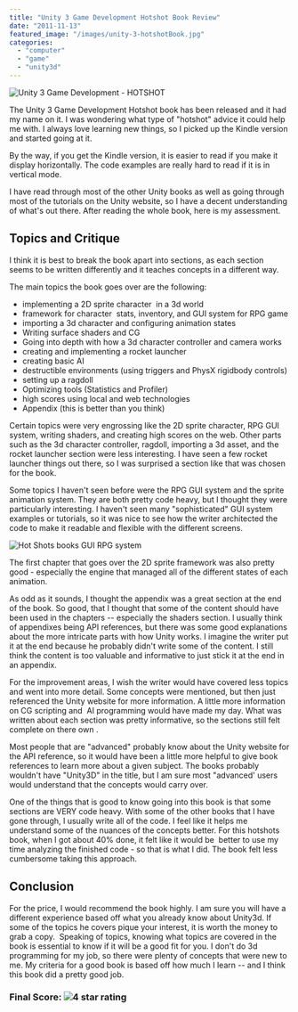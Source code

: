 ```yaml
---
title: "Unity 3 Game Development Hotshot Book Review"
date: "2011-11-13"
featured_image: "/images/unity-3-hotshotBook.jpg"
categories: 
  - "computer"
  - "game"
  - "unity3d"
---
```


![Unity 3 Game Development - HOTSHOT](/images/unity-3-hotshotBook.jpg "unity-3-hotshotBook")

The Unity 3 Game Development Hotshot book has been released and it had my name on it. I was wondering what type of "hotshot" advice it could help me with. I always love learning new things, so I picked up the Kindle version and started going at it.

By the way, if you get the Kindle version, it is easier to read if you make it display horizontally. The code examples are really hard to read if it is in vertical mode.

I have read through most of the other Unity books as well as going through most of the tutorials on the Unity website, so I have a decent understanding of what's out there. After reading the whole book, here is my assessment.

## Topics and Critique

I think it is best to break the book apart into sections, as each section seems to be written differently and it teaches concepts in a different way.

The main topics the book goes over are the following:

- implementing a 2D sprite character  in a 3d world
- framework for character  stats, inventory, and GUI system for RPG game
- importing a 3d character and configuring animation states
- Writing surface shaders and CG
- Going into depth with how a 3d character controller and camera works
- creating and implementing a rocket launcher
- creating basic AI
- destructible environments (using triggers and PhysX rigidbody controls)
- setting up a ragdoll
- Optimizing tools (Statistics and Profiler)
- high scores using local and web technologies
- Appendix (this is better than you think)

Certain topics were very engrossing like the 2D sprite character, RPG GUI system, writing shaders, and creating high scores on the web. Other parts such as the 3d character controller, ragdoll, importing a 3d asset, and the rocket launcher section were less interesting. I have seen a few rocket launcher things out there, so I was surprised a section like that was chosen for the book.

Some topics I haven't seen before were the RPG GUI system and the sprite animation system. They are both pretty code heavy, but I thought they were particularly interesting. I haven't seen many "sophisticated" GUI system examples or tutorials, so it was nice to see how the writer architected the code to make it readable and flexible with the different screens.

![Hot Shots books GUI RPG system](/images/gui-hotshots-book.jpg "gui-hotshots-book")

The first chapter that goes over the 2D sprite framework was also pretty good - especially the engine that managed all of the different states of each animation.

As odd as it sounds, I thought the appendix was a great section at the end of the book. So good, that I thought that some of the content should have been used in the chapters -- especially the shaders section. I usually think of appendixes being API references, but there was some good explanations about the more intricate parts with how Unity works. I imagine the writer put it at the end because he probably didn't write some of the content. I still think the content is too valuable and informative to just stick it at the end in an appendix.

For the improvement areas, I wish the writer would have covered less topics and went into more detail. Some concepts were mentioned, but then just referenced the Unity website for more information. A little more information on CG scripting and  AI programming would have made my day. What was written about each section was pretty informative, so the sections still felt complete on there own .

Most people that are "advanced" probably know about the Unity website for the API reference, so it would have been a little more helpful to give book references to learn more about a given subject. The books probably wouldn't have "Unity3D" in the title, but I am sure most "advanced' users would understand that the concepts would carry over.

One of the things that is good to know going into this book is that some sections are VERY code heavy. With some of the other books that I have gone through, I usually write all of the code. I feel like it helps me understand some of the nuances of the concepts better. For this hotshots book, when I got about 40% done, it felt like it would be  better to use my time analyzing the finished code - so that is what I did. The book felt less cumbersome taking this approach.

## Conclusion

For the price, I would recommend the book highly. I am sure you will have a different experience based off what you already know about Unity3d. If some of the topics he covers pique your interest, it is worth the money to grab a copy.  Speaking of topics, knowing what topics are covered in the book is essential to know if it will be a good fit for you. I don't do 3d programming for my job, so there were plenty of concepts that were new to me. My criteria for a good book is based off how much I learn -- and I think this book did a pretty good job.

### Final Score: ![4 star rating](/images/4-star-rating.jpg "4-star-rating")

